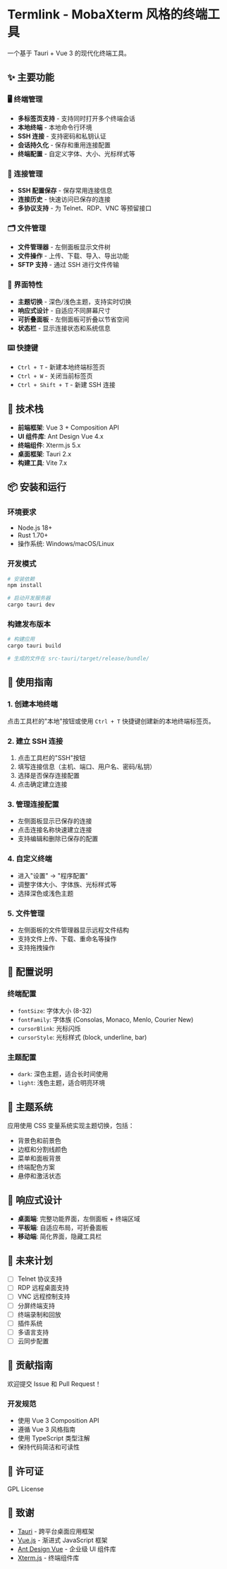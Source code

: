 # Termlink - MobaXterm 风格的终端工具

一个基于 Tauri + Vue 3 的现代化终端工具。

## ✨ 主要功能

### 🖥️ 终端管理
- **多标签页支持** - 支持同时打开多个终端会话
- **本地终端** - 本地命令行环境
- **SSH 连接** - 支持密码和私钥认证
- **会话持久化** - 保存和重用连接配置
- **终端配置** - 自定义字体、大小、光标样式等

### 🔧 连接管理
- **SSH 配置保存** - 保存常用连接信息
- **连接历史** - 快速访问已保存的连接
- **多协议支持** - 为 Telnet、RDP、VNC 等预留接口

### 🗂️ 文件管理
- **文件管理器** - 左侧面板显示文件树
- **文件操作** - 上传、下载、导入、导出功能
- **SFTP 支持** - 通过 SSH 进行文件传输

### 🎨 界面特性
- **主题切换** - 深色/浅色主题，支持实时切换
- **响应式设计** - 自适应不同屏幕尺寸
- **可折叠面板** - 左侧面板可折叠以节省空间
- **状态栏** - 显示连接状态和系统信息

### ⌨️ 快捷键
- `Ctrl + T` - 新建本地终端标签页
- `Ctrl + W` - 关闭当前标签页
- `Ctrl + Shift + T` - 新建 SSH 连接

## 🚀 技术栈

- **前端框架**: Vue 3 + Composition API
- **UI 组件库**: Ant Design Vue 4.x
- **终端组件**: Xterm.js 5.x
- **桌面框架**: Tauri 2.x
- **构建工具**: Vite 7.x

## 📦 安装和运行

### 环境要求
- Node.js 18+
- Rust 1.70+
- 操作系统: Windows/macOS/Linux

### 开发模式
```bash
# 安装依赖
npm install

# 启动开发服务器
cargo tauri dev
```

### 构建发布版本
```bash
# 构建应用
cargo tauri build

# 生成的文件在 src-tauri/target/release/bundle/
```

## 🎯 使用指南

### 1. 创建本地终端
点击工具栏的"本地"按钮或使用 `Ctrl + T` 快捷键创建新的本地终端标签页。

### 2. 建立 SSH 连接
1. 点击工具栏的"SSH"按钮
2. 填写连接信息（主机、端口、用户名、密码/私钥）
3. 选择是否保存连接配置
4. 点击确定建立连接

### 3. 管理连接配置
- 左侧面板显示已保存的连接
- 点击连接名称快速建立连接
- 支持编辑和删除已保存的配置

### 4. 自定义终端
- 进入"设置" → "程序配置"
- 调整字体大小、字体族、光标样式等
- 选择深色或浅色主题

### 5. 文件管理
- 左侧面板的文件管理器显示远程文件结构
- 支持文件上传、下载、重命名等操作
- 支持拖拽操作

## 🔧 配置说明

### 终端配置
- `fontSize`: 字体大小 (8-32)
- `fontFamily`: 字体族 (Consolas, Monaco, Menlo, Courier New)
- `cursorBlink`: 光标闪烁
- `cursorStyle`: 光标样式 (block, underline, bar)

### 主题配置
- `dark`: 深色主题，适合长时间使用
- `light`: 浅色主题，适合明亮环境

## 🎨 主题系统

应用使用 CSS 变量系统实现主题切换，包括：

- 背景色和前景色
- 边框和分割线颜色
- 菜单和面板背景
- 终端配色方案
- 悬停和激活状态

## 📱 响应式设计

- **桌面端**: 完整功能界面，左侧面板 + 终端区域
- **平板端**: 自适应布局，可折叠面板
- **移动端**: 简化界面，隐藏工具栏

## 🔮 未来计划

- [ ] Telnet 协议支持
- [ ] RDP 远程桌面支持
- [ ] VNC 远程控制支持
- [ ] 分屏终端支持
- [ ] 终端录制和回放
- [ ] 插件系统
- [ ] 多语言支持
- [ ] 云同步配置

## 🤝 贡献指南

欢迎提交 Issue 和 Pull Request！

### 开发规范
- 使用 Vue 3 Composition API
- 遵循 Vue 3 风格指南
- 使用 TypeScript 类型注解
- 保持代码简洁和可读性

## 📄 许可证

GPL License

## 🙏 致谢

- [Tauri](https://tauri.app/) - 跨平台桌面应用框架
- [Vue.js](https://vuejs.org/) - 渐进式 JavaScript 框架
- [Ant Design Vue](https://antdv.com/) - 企业级 UI 组件库
- [Xterm.js](https://xtermjs.org/) - 终端组件库
